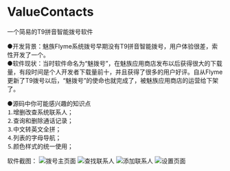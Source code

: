 # ValueContacts

一个简易的T9拼音智能拨号软件

●开发背景：魅族Flyme系统拨号早期没有T9拼音智能拨号，用户体验很差，索性开发了一个。<br>
●软件现状：当时软件命名为“魅拨号”，在魅族应用商店发布以后获得很大的下载量，有段时间是个人开发者下载量前十，并且获得了很多的用户好评。自从Flyme更新了T9拨号以后，“魅拨号”的使命也就完成了，被魅族应用商店的运营给下架了。<br>

●源码中你可能感兴趣的知识点<br>
⒈增删改查系统联系人；<br>
⒉查询和删除通话记录；<br>
⒊中文转英文全拼；<br>
⒋列表的字母导航；<br>
⒌颜色样式的统一使用；<br>

软件截图：
![拨号主页面](https://github.com/zuolongsnail/ValueContacts/blob/master/screenshot/1.png)
![查找联系人](https://github.com/zuolongsnail/ValueContacts/blob/master/screenshot/2.png)
![添加联系人](https://github.com/zuolongsnail/ValueContacts/blob/master/screenshot/3.png)
![设置页面](https://github.com/zuolongsnail/ValueContacts/blob/master/screenshot/4.png)